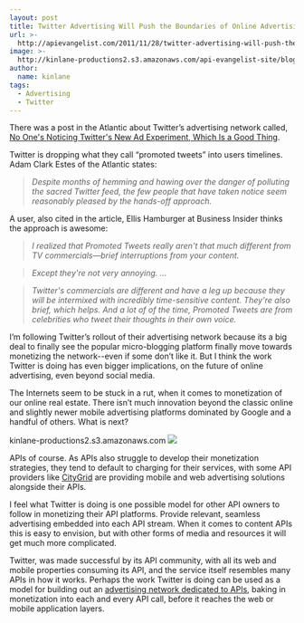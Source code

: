 ```yaml
---
layout: post
title: Twitter Advertising Will Push the Boundaries of Online Advertising
url: >-
  http://apievangelist.com/2011/11/28/twitter-advertising-will-push-the-boundaries-of-online-advertising/
image: >-
  http://kinlane-productions2.s3.amazonaws.com/api-evangelist-site/blog/Twitter-Promoted-Tweets.png
author:
  name: kinlane
tags:
  - Advertising
  - Twitter
---
```

There was a post in the Atlantic about Twitter’s advertising network called, [No One's Noticing Twitter's New Ad Experiment, Which Is a Good Thing](http://www.theatlanticwire.com/technology/2011/11/no-ones-noticing-twitters-new-ad-experiment-which-good-thing/45143/ "No One's Noticing Twitter's New Ad Experiment, Which is a Good Thing").

Twitter is dropping what they call “promoted tweets” into users timelines. Adam Clark Estes of the Atlantic states:

> _Despite months of hemming and hawing over the danger of polluting the sacred Twitter feed, the few people that have taken notice seem reasonably pleased by the hands-off approach._

A user, also cited in the article, Ellis Hamburger at Business Insider thinks the approach is awesome:

> _I realized that Promoted Tweets really aren't that much different from TV commercials—brief interruptions from your content._

> _Except they're not very annoying. …_

> _Twitter's commercials are different and have a leg up because they will be intermixed with incredibly time-sensitive content. They're also brief, which helps. And a lot of of the time, Promoted Tweets are from celebrities who tweet their thoughts in their own voice._

I’m following Twitter’s rollout of their advertising network because its a big deal to finally see the popular micro-blogging platform finally move towards monetizing the network--even if some don’t like it. But I think the work Twitter is doing has even bigger implications, on the future of online advertising, even beyond social media.

The Internets seem to be stuck in a rut, when it comes to monetization of our online real estate. There isn’t much innovation beyond the classic online and slightly newer mobile advertising platforms dominated by Google and a handful of others. What is next?

kinlane-productions2.s3.amazonaws.com [![](http://kinlane-productions.s3.amazonaws.com/api-evangelist/Tag-Cloud-API-Advertising.png)](/2011/09/28/advertising-network-dedicated-to-apis-and-developers/ "advertising network dedicated to APIs")

APIs of course. As APIs also struggle to develop their monetization strategies, they tend to default to charging for their services, with some API providers like [CityGrid](http://www.citygridmedia.com/ "CityGrid") are providing mobile and web advertising solutions alongside their APIs.

I feel what Twitter is doing is one possible model for other API owners to follow in monetizing their API platforms. Provide relevant, seamless advertising embedded into each API stream. When it comes to content APIs this is easy to envision, but with other forms of media and resources it will get much more complicated.

Twitter, was made successful by its API community, with all its web and mobile properties consuming its API, and the service itself resembles many APIs in how it works. Perhaps the work Twitter is doing can be used as a model for building out an [advertising network dedicated to APIs](/2011/09/28/advertising-network-dedicated-to-apis-and-developers/ "advertising network dedicated to APIs"), baking in monetization into each and every API call, before it reaches the web or mobile application layers.